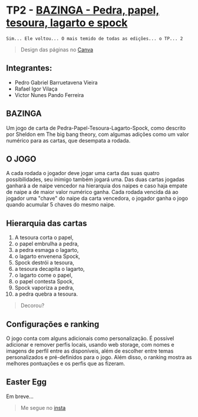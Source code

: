 
#  TP2 - [BAZINGA - Pedra, papel, tesoura, lagarto e spock](https://pbarruetavena.github.io/bazinga/)

    Sim... Ele voltou... O mais temido de todas as edições... o TP... 2

> Design das páginas no [Canva](https://www.canva.com/design/DAFPyIK50mc/21EAfrwLht7f9bdi1f4GVg/edit?utm_content=DAFPyIK50mc&utm_campaign=designshare&utm_medium=link2&utm_source=sharebutton)

## Integrantes:
* Pedro Gabriel Barruetavena Vieira
* Rafael Igor Vilaça
* Victor Nunes Pando Ferreira

## BAZINGA

Um jogo de carta de Pedra-Papel-Tesoura-Lagarto-Spock, como descrito por Sheldon em The big bang theory, com algumas adições como um valor numérico para as cartas, que desempata a rodada.

## O JOGO

A cada rodada o jogador deve jogar uma carta das suas quatro possibilidades, seu inimigo também jogará uma. Das duas cartas jogadas ganhará a de naipe vencedor na hierarquia dos naipes e caso haja empate de naipe a de maior valor numérico ganha. Cada rodada vencida dá ao jogador uma "chave" do naipe da carta vencedora, o jogador ganha o jogo quando acumular 5 chaves do mesmo naipe.

## Hierarquia das cartas

1. A tesoura corta o papel,
2. o papel embrulha a pedra,
3. a pedra esmaga o lagarto,
4. o lagarto envenena Spock,
5. Spock destrói a tesoura,
6. a tesoura decapita o lagarto,
7. o lagarto come o papel,
8. o papel contesta Spock,
9. Spock vaporiza a pedra,
10. a pedra quebra a tesoura.

> Decorou?

## Configurações e ranking

O jogo conta com alguns adicionais como personalização. É possível adicionar e remover perfis locais, usando web storage, com nomes e imagens de perfil entre as disponíveis, além de escolher entre temas personalizados e pré-definidos para o jogo. Além disso, o ranking mostra as melhores pontuações e os perfis que as fizeram.

## Easter Egg

Em breve...

> Me segue no [insta](https://www.instagram.com/pedrogabrielb.vieira/)